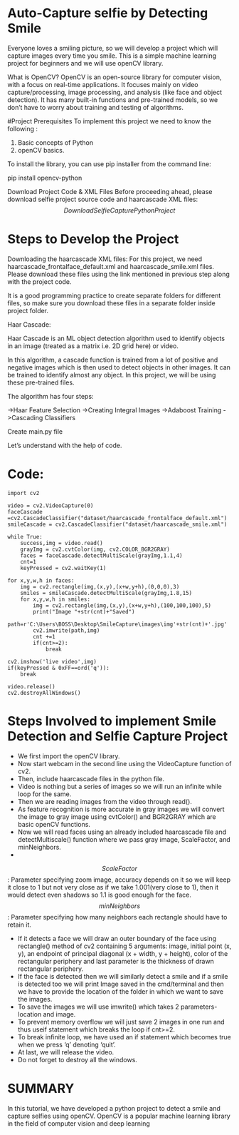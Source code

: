 # Auto-Capture selfie by Detecting Smile
Everyone loves a smiling picture, so we will develop a project which will capture images every time you smile. This is a simple machine learning project for beginners and we will use openCV library.

What is OpenCV?
OpenCV is an open-source library for computer vision, with a focus on real-time applications. It focuses mainly on video capture/processing, image processing, and analysis (like face and object detection). It has many built-in functions and pre-trained models, so we don’t have to worry about training and testing of algorithms.

#Project Prerequisites
To implement this project we need to know the following :

1. Basic concepts of Python
2. openCV basics.

To install the library, you can use pip installer from the command line:

pip install opencv-python

Download Project Code & XML Files
Before proceeding ahead, please download selfie project source code and haarcascade XML files: 
$$Download Selfie Capture Python Project$$

# Steps to Develop the Project
Downloading the haarcascade XML files:
For this project, we need haarcascade_frontalface_default.xml and haarcascade_smile.xml files. Please download these files using the link mentioned in previous step along with the project code.

It is a good programming practice to create separate folders for different files, so make sure you download these files in a separate folder inside project folder.

Haar Cascade:

Haar Cascade is an ML object detection algorithm used to identify objects in an image (treated as a matrix i.e. 2D grid here) or video.

In this algorithm, a cascade function is trained from a lot of positive and negative images which is then used to detect objects in other images. It can be trained to identify almost any object. In this project, we will be using these pre-trained files.

The algorithm has four steps:

->Haar Feature Selection
->Creating  Integral Images
->Adaboost Training
->Cascading Classifiers

Create main.py file

Let’s understand with the help of code.

# Code:

    import cv2

    video = cv2.VideoCapture(0)
    faceCascade =cv2.CascadeClassifier("dataset/haarcascade_frontalface_default.xml")
    smileCascade = cv2.CascadeClassifier("dataset/haarcascade_smile.xml")

    while True:
        success,img = video.read()
        grayImg = cv2.cvtColor(img, cv2.COLOR_BGR2GRAY)
        faces = faceCascade.detectMultiScale(grayImg,1.1,4)
        cnt=1
        keyPressed = cv2.waitKey(1)

    for x,y,w,h in faces:
        img = cv2.rectangle(img,(x,y),(x+w,y+h),(0,0,0),3)
        smiles = smileCascade.detectMultiScale(grayImg,1.8,15)
        for x,y,w,h in smiles:
            img = cv2.rectangle(img,(x,y),(x+w,y+h),(100,100,100),5)
            print("Image "+str(cnt)+"Saved")
            path=r'C:\Users\BOSS\Desktop\SmileCapture\images\img'+str(cnt)+'.jpg'
            cv2.imwrite(path,img)
            cnt +=1
            if(cnt>=2):    
                break
                
    cv2.imshow('live video',img)
    if(keyPressed & 0xFF==ord('q')):
        break

    video.release()                                  
    cv2.destroyAllWindows()

# Steps Involved to implement Smile Detection and Selfie Capture Project

- We first import the openCV library.
- Now start webcam in the second line using the VideoCapture function of cv2.
- Then, include haarcascade files in the python file.
- Video is nothing but a series of images so we will run an infinite while loop for the same.
- Then we are reading images from the video through read().
- As feature recognition is more accurate in gray images we will convert the image to gray image using cvtColor() and BGR2GRAY which are basic openCV functions.
- Now we will read faces using an already included haarcascade file and detectMultiscale() function where we pass gray image, ScaleFactor, and minNeighbors.
- 
$$ScaleFactor$$: Parameter specifying zoom image, accuracy depends on it so we will keep it close to 1 but not very close as if we take 1.001(very close to 1), then it would detect even shadows so 1.1 is good enough for the face.
$$minNeighbors$$: Parameter specifying how many neighbors each rectangle should have to retain it.

- If it detects a face we will draw an outer boundary of the face using rectangle() method of cv2 containing 5 arguments: image, initial point (x, y), an endpoint of principal diagonal (x + width, y + height), color of the rectangular periphery and last parameter is the thickness of drawn rectangular periphery.
- If the face is detected then we will similarly detect a smile and if a smile is detected too we will print Image<cnt> saved in the cmd/terminal and then we have to provide the location of the folder in which we want to save the images.
- To save the images we will use imwrite() which takes 2 parameters- location and image.
- To prevent memory overflow we will just save 2 images in one run and thus useif statement which breaks the loop if cnt>=2.
- To break infinite loop, we have used an if statement which becomes true when we press ‘q’ denoting ‘quit’.
- At last, we will release the video.
- Do not forget to destroy all the windows.

# SUMMARY

In this tutorial, we have developed a python project to detect a smile and capture selfies using openCV. OpenCV is a popular machine learning library in the field of computer vision and deep learning

